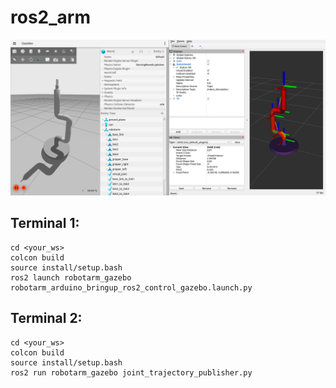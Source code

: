 # ros2_arm
![Robot Arm](https://github.com/Dyfflen/ros2_arm/blob/main/media/robot%20arm%20-%20gazebo%20&%20rviz.png?raw=true)

## Terminal 1:
```
cd <your_ws>
colcon build
source install/setup.bash
ros2 launch robotarm_gazebo robotarm_arduino_bringup_ros2_control_gazebo.launch.py
```
## Terminal 2:
```
cd <your_ws>
colcon build
source install/setup.bash
ros2 run robotarm_gazebo joint_trajectory_publisher.py
```

